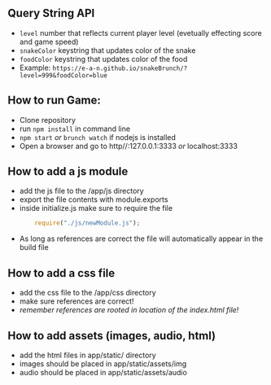 ## Query String API
   * `level` number that reflects current player level (evetually effecting score and game speed)
   * `snakeColor` keystring that updates color of the snake
   * `foodColor` keystring that updates color of the food
   * Example: ```https://e-a-n.github.io/snakeBrunch/?level=999&foodColor=blue```

## How to run Game:
   * Clone repository
   * run `npm install` in command line
   * `npm start` *or* `brunch watch` if nodejs is installed
   * Open a browser and go to http//:127.0.0.1:3333 *or* localhost:3333

## How to add a js module
   * add the js file to the /app/js directory
   * export the file contents with module.exports
   * inside initialize.js make sure to require the file
     ```javascript
         require("./js/newModule.js");
     ```
   * As long as references are correct the file will automatically appear in the build file

## How to add a css file
   * add the css file to the /app/css directory
   * make sure references are correct!
   * *remember references are rooted in location of the index.html file!*

## How to add assets (images, audio, html)
   * add the html files in app/static/ directory
   * images should be placed in app/static/assets/img
   * audio should be placed in app/static/assets/audio
